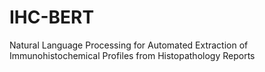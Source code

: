 # IHC-BERT
Natural Language Processing for Automated Extraction of Immunohistochemical Profiles from Histopathology Reports
